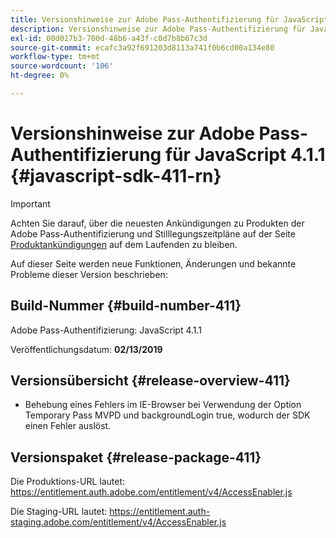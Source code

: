 ```yaml
---
title: Versionshinweise zur Adobe Pass-Authentifizierung für JavaScript 4.1.1
description: Versionshinweise zur Adobe Pass-Authentifizierung für JavaScript 4.1.1
exl-id: 00d017b3-700d-48b6-a43f-c0d7b8b67c3d
source-git-commit: ecafc3a92f691203d8113a741f0b6cd00a134e80
workflow-type: tm+mt
source-wordcount: '106'
ht-degree: 0%

---
```


# Versionshinweise zur Adobe Pass-Authentifizierung für JavaScript 4.1.1 {#javascript-sdk-411-rn}

>[!IMPORTANT]
>
> Achten Sie darauf, über die neuesten Ankündigungen zu Produkten der Adobe Pass-Authentifizierung und Stilllegungszeitpläne auf der Seite [Produktankündigungen](/help/authentication/product-announcements.md) auf dem Laufenden zu bleiben.

Auf dieser Seite werden neue Funktionen, Änderungen und bekannte Probleme dieser Version beschrieben:

## Build-Nummer {#build-number-411}

Adobe Pass-Authentifizierung: JavaScript 4.1.1

Veröffentlichungsdatum: **02/13/2019**

## Versionsübersicht {#release-overview-411}

* Behebung eines Fehlers im IE-Browser bei Verwendung der Option Temporary Pass MVPD und backgroundLogin true, wodurch der SDK einen Fehler auslöst.

## Versionspaket {#release-package-411}

Die Produktions-URL lautet: https://entitlement.auth.adobe.com/entitlement/v4/AccessEnabler.js

Die Staging-URL lautet: https://entitlement.auth-staging.adobe.com/entitlement/v4/AccessEnabler.js
